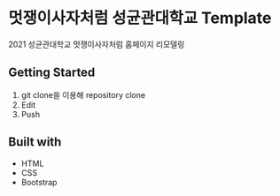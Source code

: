 # 멋쟁이사자처럼 성균관대학교 Template

2021 성균관대학교 멋쟁이사자처럼 홈페이지 리모델링

## Getting Started

1. git clone을 이용해 repository clone
2. Edit
3. Push

## Built with
- HTML
- CSS
- Bootstrap

